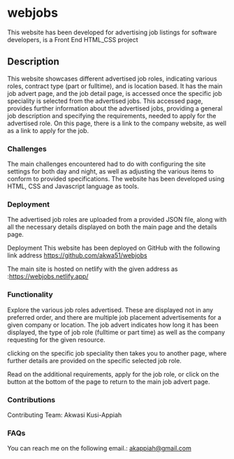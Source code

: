 # webjobs
This website has been developed for advertising job listings for software developers, is a Front End HTML_CSS project

## Description
This website showcases different advertised job roles, indicating various roles, contract type (part or fulltime), and is location based.
It has the main job advert page, and the job detail page, is accessed once the specific job speciality is selected from the advertised jobs.
This accessed page, provides further information about the advertised jobs, providing a general job description and specifying the requirements, needed to apply for the advertised role. On this page, there is a link to the company website, as well as a link to apply for the job.


### Challenges
The main challenges encountered had to do with configuring the site settings for both day and night, as well as adjusting the various items to conform to provided specifications. The website has been developed using HTML, CSS and Javascript language as tools.


### Deployment
The advertised job roles are uploaded from a provided JSON file, along with all the necessary details displayed on both the main page and the details page.

Deployment This website has been deployed on GitHub with the following link address https://github.com/akwa51/webjobs

The main site is hosted on netlify with the given address as :https://webjobs.netlify.app/


### Functionality 

Explore the various job roles advertised. These are displayed not in any preferred order, and there are multiple job placement advertisements for a given company or location. The job advert indicates how long it has been displayed, the type of job role (fulltime or part time) as well as the company requesting for the given resource.

clicking on the specific job speciality then takes you to another page, where further details are provided on the specific selected job role.

Read on the additional requirements, apply for the job role, or click on the button at the bottom of the page to return to the main job advert page.  


### Contributions

Contributing Team: Akwasi Kusi-Appiah


### FAQs

You can reach me on the following email.: akappiah@gmail.com
